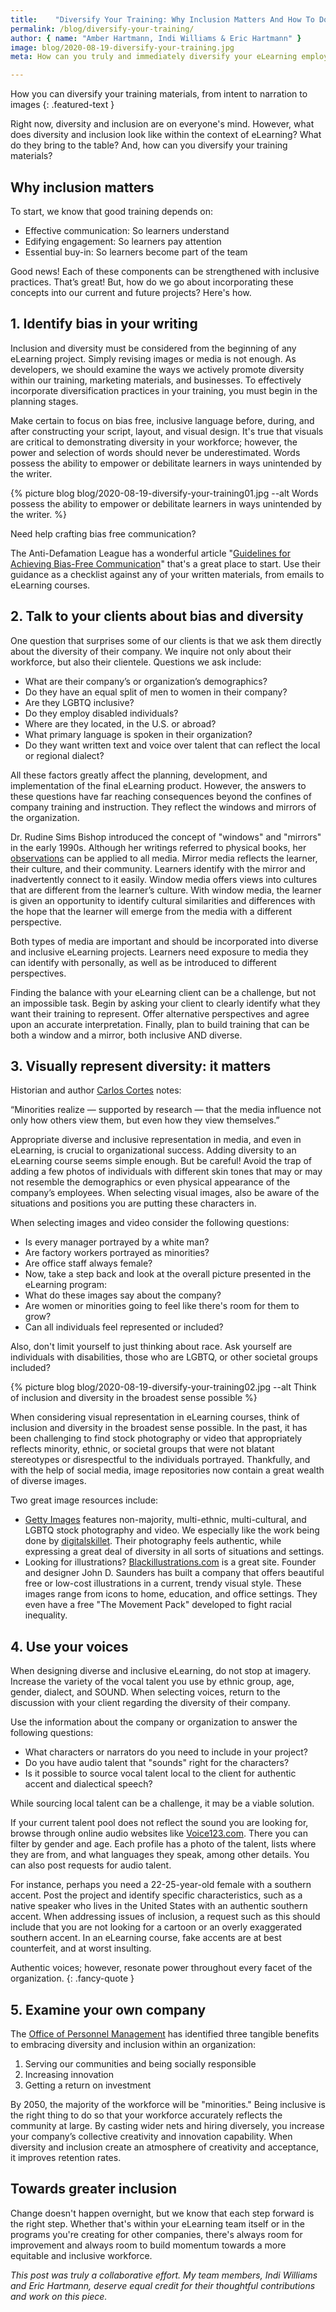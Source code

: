 ```yaml
---
title:    "Diversify Your Training: Why Inclusion Matters And How To Do It Right"
permalink: /blog/diversify-your-training/
author: { name: "Amber Hartmann, Indi Williams & Eric Hartmann" }
image: blog/2020-08-19-diversify-your-training.jpg
meta: How can you truly and immediately diversify your eLearning employee training materials? Here's how.

---
```


How you can diversify your training materials, from intent to narration to images
{: .featured-text }

Right now, diversity and inclusion are on everyone's mind. However, what does diversity and inclusion look like within the context of eLearning? What do they bring to the table? And, how can you diversify your training materials?

## Why inclusion matters

To start, we know that good training depends on: 

* Effective communication: So learners understand 
* Edifying engagement: So learners pay attention 
* Essential buy-in: So learners become part of the team 

Good news! Each of these components can be strengthened with inclusive practices. That’s great! But, how do we go about incorporating these concepts into our current and future projects? Here's how.

## 1. Identify bias in your writing

Inclusion and diversity must be considered from the beginning of any eLearning project. Simply revising images or media is not enough. As developers, we should examine the ways we actively promote diversity within our training, marketing materials, and businesses. To effectively incorporate diversification practices in your training, you must begin in the planning stages. 

Make certain to focus on bias free, inclusive language before, during, and after constructing your script, layout, and visual design. It's true that visuals are critical to demonstrating diversity in your workforce; however, the power and selection of words should never be underestimated. Words possess the ability to empower or debilitate learners in ways unintended by the writer. 

{% picture blog blog/2020-08-19-diversify-your-training01.jpg --alt Words possess the ability to empower or debilitate learners in ways unintended by the writer. %}

Need help crafting bias free communication? 

The Anti-Defamation League has a wonderful article "[Guidelines for Achieving Bias-Free Communication](https://www.adl.org/education/resources/tools-and-strategies/guidelines-for-achieving-bias-free-communication)" that's a great place to start. Use their guidance as a checklist against any of your written materials, from emails to eLearning courses. 

## 2. Talk to your clients about bias and diversity

One question that surprises some of our clients is that we ask them directly about the diversity of their company. We inquire not only about their workforce, but also their clientele. Questions we ask include: 

* What are their company’s or organization’s demographics? 
* Do they have an equal split of men to women in their company? 
* Are they LGBTQ inclusive? 
* Do they employ disabled individuals? 
* Where are they located, in the U.S. or abroad? 
* What primary language is spoken in their organization? 
* Do they want written text and voice over talent that can reflect the local or regional dialect? 

All these factors greatly affect the planning, development, and implementation of the final eLearning product. However, the answers to these questions have far reaching consequences beyond the confines of company training and instruction. They reflect the windows and mirrors of the organization.

Dr. Rudine Sims Bishop introduced the concept of "windows" and "mirrors" in the early 1990s. Although her writings referred to physical books, her [observations](https://www.readingrockets.org/sites/default/files/Mirrors-Windows-and-Sliding-Glass-Doors.pdf) can be applied to all media. Mirror media reflects the learner, their culture, and their community. Learners identify with the mirror and inadvertently connect to it easily. Window media offers views into cultures that are different from the learner’s culture. With window media, the learner is given an opportunity to identify cultural similarities and differences with the hope that the learner will emerge from the media with a different perspective. 

Both types of media are important and should be incorporated into diverse and inclusive eLearning projects. Learners need exposure to media they can identify with personally, as well as be introduced to different perspectives. 

Finding the balance with your eLearning client can be a challenge, but not an impossible task. Begin by asking your client to clearly identify what they want their training to represent. Offer alternative perspectives and agree upon an accurate interpretation. Finally, plan to build training that can be both a window and a mirror, both inclusive AND diverse.

## 3. Visually represent diversity: it matters

Historian and author [Carlos Cortes](http://www.medialit.org/reading-room/long-way-go-minorities-and-media) notes: 

“Minorities realize — supported by research — that the media influence not only how others view them, but even how they view themselves.” 

Appropriate diverse and inclusive representation in media, and even in eLearning, is crucial to organizational success. Adding diversity to an eLearning course seems simple enough. But be careful! Avoid the trap of adding a few photos of individuals with different skin tones that may or may not resemble the demographics or even physical appearance of the company’s employees. When selecting visual images, also be aware of the situations and positions you are putting these characters in. 

When selecting images and video consider the following questions: 

* Is every manager portrayed by a white man? 
* Are factory workers portrayed as minorities? 
* Are office staff always female? 
* Now, take a step back and look at the overall picture presented in the eLearning program: 
* What do these images say about the company? 
* Are women or minorities going to feel like there's room for them to grow? 
* Can all individuals feel represented or included? 

Also, don't limit yourself to just thinking about race. Ask yourself are individuals with disabilities, those who are LGBTQ, or other societal groups included?  

{% picture blog blog/2020-08-19-diversify-your-training02.jpg --alt Think of inclusion and diversity in the broadest sense possible %}

When considering visual representation in eLearning courses, think of inclusion and diversity in the broadest sense possible. In the past, it has been challenging to find stock photography or video that appropriately reflects minority, ethnic, or societal groups that were not blatant stereotypes or disrespectful to the individuals portrayed. Thankfully, and with the help of social media, image repositories now contain a great wealth of diverse images. 

Two great image resources include:

* [Getty Images](https://www.gettyimages.com/) features non-majority, multi-ethnic, multi-cultural, and LGBTQ stock photography and video. We especially like the work being done by [digitalskillet](https://www.gettyimages.com/search/photographer?assettype=image&family=creative&license=rf&photographer=digitalskillet&sort=best#license). Their photography feels authentic, while expressing a great deal of diversity in all sorts of situations and settings. 
* Looking for illustrations? [Blackillustrations.com](http://www.blackillustrations.com) is a great site. Founder and designer John D. Saunders has built a company that offers beautiful free or low-cost illustrations in a current, trendy visual style. These images range from icons to home, education, and office settings. They even have a free "The Movement Pack" developed to fight racial inequality.

## 4. Use your voices

When designing diverse and inclusive eLearning, do not stop at imagery. Increase the variety of the vocal talent you use by ethnic group, age, gender, dialect, and SOUND. When selecting voices, return to the discussion with your client regarding the diversity of their company. 

Use the information about the company or organization to answer the following questions:

* What characters or narrators do you need to include in your project? 
* Do you have audio talent that "sounds" right for the characters? 
* Is it possible to source vocal talent local to the client for authentic accent and dialectical speech?

While sourcing local talent can be a challenge, it may be a viable solution. 

If your current talent pool does not reflect the sound you are looking for, browse through online audio websites like [Voice123.com](http://Voice123.com). There you can filter by gender and age. Each profile has a photo of the talent, lists where they are from, and what languages they speak, among other details. You can also post requests for audio talent. 

For instance, perhaps you need a 22-25-year-old female with a southern accent. Post the project and identify specific characteristics, such as a native speaker who lives in the United States with an authentic southern accent. When addressing issues of inclusion, a request such as this should include that you are not looking for a cartoon or an overly exaggerated southern accent. In an eLearning course, fake accents are at best counterfeit, and at worst insulting. 

Authentic voices; however, resonate power throughout every facet of the organization.
{: .fancy-quote }

## 5. Examine your own company

The [Office of Personnel Management](https://www.opm.gov/faqs/QA.aspx?fid=72bcd219-0b9f-4de8-b366-4817028fbc6e&pid=f2ef3151-b4f2-4f47-a319-acad8175b0b7) has identified three tangible benefits to embracing diversity and inclusion within an organization: 

1. Serving our communities and being socially responsible
2. Increasing innovation
3. Getting a return on investment

By 2050, the majority of the workforce will be "minorities." Being inclusive is the right thing to do so that your workforce accurately reflects the community at large. By casting wider nets and hiring diversely, you increase your company’s collective creativity and innovation capability. When diversity and inclusion create an atmosphere of creativity and acceptance, it improves retention rates. 

## Towards greater inclusion 

Change doesn't happen overnight, but we know that each step forward is the right step. Whether that's within your eLearning team itself or in the programs you're creating for other companies, there's always room for improvement and always room to build momentum towards a more equitable and inclusive workforce. 

<i>This post was truly a collaborative effort. My team members, Indi Williams and Eric Hartmann, deserve equal credit for their thoughtful contributions and work on this piece.</i>
